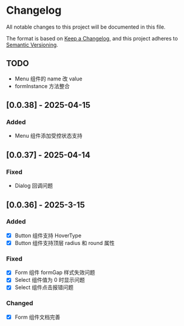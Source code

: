 # Changelog

All notable changes to this project will be documented in this file.

The format is based on [Keep a Changelog](https://keepachangelog.com/en/1.1.0/), and this project adheres to [Semantic Versioning](https://semver.org/spec/v2.0.0.html).

## TODO

- Menu 组件的 name 改 value
- formInstance 方法整合

## [0.0.38] - 2025-04-15

### Added

- Menu 组件添加受控状态支持

## [0.0.37] - 2025-04-14

### Fixed

- Dialog 回调问题

## [0.0.36] - 2025-3-15

### Added

- [x] Button 组件支持 HoverType
- [x] Button 组件支持顶层 radius 和 round 属性

### Fixed

- [x] Form 组件 formGap 样式失效问题
- [x] Select 组件值为 0 时显示问题
- [x] Select 组件点击报错问题

### Changed

- [x] Form 组件文档完善
